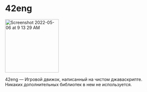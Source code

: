 # 42eng

<img width="176" alt="Screenshot 2022-05-06 at 9 13 29 AM" src="https://user-images.githubusercontent.com/37258399/167076994-c9a8c8df-7566-4a7c-a1bb-ba09862fca4b.png">

42eng — Игровой движок, написанный на чистом джаваскрипте. Никаких дополнительных библиотек в нем не используется.
